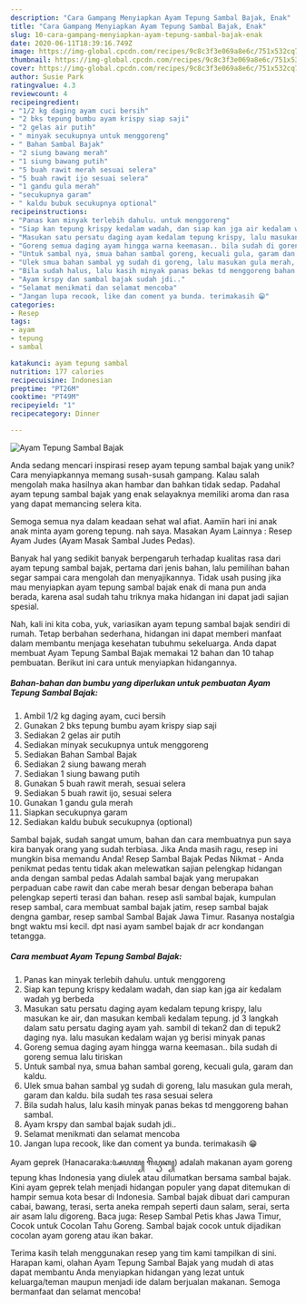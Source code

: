 ```yaml
---
description: "Cara Gampang Menyiapkan Ayam Tepung Sambal Bajak, Enak"
title: "Cara Gampang Menyiapkan Ayam Tepung Sambal Bajak, Enak"
slug: 10-cara-gampang-menyiapkan-ayam-tepung-sambal-bajak-enak
date: 2020-06-11T18:39:16.749Z
image: https://img-global.cpcdn.com/recipes/9c8c3f3e069a8e6c/751x532cq70/ayam-tepung-sambal-bajak-foto-resep-utama.jpg
thumbnail: https://img-global.cpcdn.com/recipes/9c8c3f3e069a8e6c/751x532cq70/ayam-tepung-sambal-bajak-foto-resep-utama.jpg
cover: https://img-global.cpcdn.com/recipes/9c8c3f3e069a8e6c/751x532cq70/ayam-tepung-sambal-bajak-foto-resep-utama.jpg
author: Susie Park
ratingvalue: 4.3
reviewcount: 4
recipeingredient:
- "1/2 kg daging ayam cuci bersih"
- "2 bks tepung bumbu ayam krispy siap saji"
- "2 gelas air putih"
- " minyak secukupnya untuk menggoreng"
- " Bahan Sambal Bajak"
- "2 siung bawang merah"
- "1 siung bawang putih"
- "5 buah rawit merah sesuai selera"
- "5 buah rawit ijo sesuai selera"
- "1 gandu gula merah"
- "secukupnya garam"
- " kaldu bubuk secukupnya optional"
recipeinstructions:
- "Panas kan minyak terlebih dahulu. untuk menggoreng"
- "Siap kan tepung krispy kedalam wadah, dan siap kan jga air kedalam wadah yg berbeda"
- "Masukan satu persatu daging ayam kedalam tepung krispy, lalu masukan ke air, dan masukan kembali kedalam tepung. jd 3 langkah dalam satu persatu daging ayam yah. sambil di tekan2 dan di tepuk2 daging nya. lalu masukan kedalam wajan yg berisi minyak panas"
- "Goreng semua daging ayam hingga warna keemasan.. bila sudah di goreng semua lalu tiriskan"
- "Untuk sambal nya, smua bahan sambal goreng, kecuali gula, garam dan kaldu."
- "Ulek smua bahan sambal yg sudah di goreng, lalu masukan gula merah, garam dan kaldu. bila sudah tes rasa sesuai selera"
- "Bila sudah halus, lalu kasih minyak panas bekas td menggoreng bahan sambal."
- "Ayam krspy dan sambal bajak sudah jdi.."
- "Selamat menikmati dan selamat mencoba"
- "Jangan lupa recook, like dan coment ya bunda. terimakasih 😁"
categories:
- Resep
tags:
- ayam
- tepung
- sambal

katakunci: ayam tepung sambal 
nutrition: 177 calories
recipecuisine: Indonesian
preptime: "PT26M"
cooktime: "PT49M"
recipeyield: "1"
recipecategory: Dinner

---
```



![Ayam Tepung Sambal Bajak](https://img-global.cpcdn.com/recipes/9c8c3f3e069a8e6c/751x532cq70/ayam-tepung-sambal-bajak-foto-resep-utama.jpg)

Anda sedang mencari inspirasi resep ayam tepung sambal bajak yang unik? Cara menyiapkannya memang susah-susah gampang. Kalau salah mengolah maka hasilnya akan hambar dan bahkan tidak sedap. Padahal ayam tepung sambal bajak yang enak selayaknya memiliki aroma dan rasa yang dapat memancing selera kita.

Semoga semua nya dalam keadaan sehat wal afiat. Aamiin hari ini anak anak minta ayam goreng tepung. nah saya. Masakan Ayam Lainnya : Resep Ayam Judes (Ayam Masak Sambal Judes Pedas).

Banyak hal yang sedikit banyak berpengaruh terhadap kualitas rasa dari ayam tepung sambal bajak, pertama dari jenis bahan, lalu pemilihan bahan segar sampai cara mengolah dan menyajikannya. Tidak usah pusing jika mau menyiapkan ayam tepung sambal bajak enak di mana pun anda berada, karena asal sudah tahu triknya maka hidangan ini dapat jadi sajian spesial.


Nah, kali ini kita coba, yuk, variasikan ayam tepung sambal bajak sendiri di rumah. Tetap berbahan sederhana, hidangan ini dapat memberi manfaat dalam membantu menjaga kesehatan tubuhmu sekeluarga. Anda dapat membuat Ayam Tepung Sambal Bajak memakai 12 bahan dan 10 tahap pembuatan. Berikut ini cara untuk menyiapkan hidangannya.

<!--inarticleads1-->

##### Bahan-bahan dan bumbu yang diperlukan untuk pembuatan Ayam Tepung Sambal Bajak:

1. Ambil 1/2 kg daging ayam, cuci bersih
1. Gunakan 2 bks tepung bumbu ayam krispy siap saji
1. Sediakan 2 gelas air putih
1. Sediakan  minyak secukupnya untuk menggoreng
1. Sediakan  Bahan Sambal Bajak
1. Sediakan 2 siung bawang merah
1. Sediakan 1 siung bawang putih
1. Gunakan 5 buah rawit merah, sesuai selera
1. Sediakan 5 buah rawit ijo, sesuai selera
1. Gunakan 1 gandu gula merah
1. Siapkan secukupnya garam
1. Sediakan  kaldu bubuk secukupnya (optional)


Sambal bajak, sudah sangat umum, bahan dan cara membuatnya pun saya kira banyak orang yang sudah terbiasa. Jika Anda masih ragu, resep ini mungkin bisa memandu Anda! Resep Sambal Bajak Pedas Nikmat - Anda penikmat pedas tentu tidak akan melewatkan sajian pelengkap hidangan anda dengan sambal pedas Adalah sambal bajak yang merupakan perpaduan cabe rawit dan cabe merah besar dengan beberapa bahan pelengkap seperti terasi dan bahan. resep asli sambal bajak, kumpulan resep sambal, cara membuat sambal bajak jatim, resep sambal bajak dengna gambar, resep sambal Sambal Bajak Jawa Timur. Rasanya nostalgia bngt waktu msi kecil. dpt nasi ayam sambel bajak dr acr kondangan tetangga. 

<!--inarticleads2-->

##### Cara membuat Ayam Tepung Sambal Bajak:

1. Panas kan minyak terlebih dahulu. untuk menggoreng
1. Siap kan tepung krispy kedalam wadah, dan siap kan jga air kedalam wadah yg berbeda
1. Masukan satu persatu daging ayam kedalam tepung krispy, lalu masukan ke air, dan masukan kembali kedalam tepung. jd 3 langkah dalam satu persatu daging ayam yah. sambil di tekan2 dan di tepuk2 daging nya. lalu masukan kedalam wajan yg berisi minyak panas
1. Goreng semua daging ayam hingga warna keemasan.. bila sudah di goreng semua lalu tiriskan
1. Untuk sambal nya, smua bahan sambal goreng, kecuali gula, garam dan kaldu.
1. Ulek smua bahan sambal yg sudah di goreng, lalu masukan gula merah, garam dan kaldu. bila sudah tes rasa sesuai selera
1. Bila sudah halus, lalu kasih minyak panas bekas td menggoreng bahan sambal.
1. Ayam krspy dan sambal bajak sudah jdi..
1. Selamat menikmati dan selamat mencoba
1. Jangan lupa recook, like dan coment ya bunda. terimakasih 😁


Ayam geprek (Hanacaraka:ꦄꦪꦩ꧀ ꦒꦼꦥꦽꦏ꧀) adalah makanan ayam goreng tepung khas Indonesia yang diulek atau dilumatkan bersama sambal bajak. Kini ayam geprek telah menjadi hidangan populer yang dapat ditemukan di hampir semua kota besar di Indonesia. Sambal bajak dibuat dari campuran cabai, bawang, terasi, serta aneka rempah seperti daun salam, serai, serta air asam lalu digoreng. Baca juga: Resep Sambal Petis khas Jawa Timur, Cocok untuk Cocolan Tahu Goreng. Sambal bajak cocok untuk dijadikan cocolan ayam goreng atau ikan bakar. 

Terima kasih telah menggunakan resep yang tim kami tampilkan di sini. Harapan kami, olahan Ayam Tepung Sambal Bajak yang mudah di atas dapat membantu Anda menyiapkan hidangan yang lezat untuk keluarga/teman maupun menjadi ide dalam berjualan makanan. Semoga bermanfaat dan selamat mencoba!
